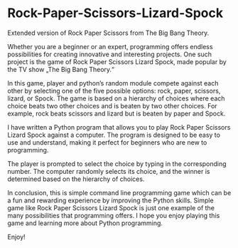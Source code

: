 # Rock-Paper-Scissors-Lizard-Spock
Extended version of Rock Paper Scissors from The Big Bang Theory.

Whether you are a beginner or an expert, programming offers endless possibilities for creating innovative and interesting projects. One such project is the game of Rock Paper Scissors Lizard Spock, made popular by the TV show „The Big Bang Theory.“

In this game, player and python’s random module compete against each other by selecting one of the five possible options: rock, paper, scissors, lizard, or Spock. The game is based on a hierarchy of choices where each choice beats two other choices and is beaten by two other choices. For example, rock beats scissors and lizard but is beaten by paper and Spock.

I have written a Python program that allows you to play Rock Paper Scissors Lizard Spock against a computer. The program is designed to be easy to use and understand, making it perfect for beginners who are new to programming.

The player is prompted to select the choice by typing in the corresponding number. The computer randomly selects its choice, and the winner is determined based on the hierarchy of choices.

In conclusion, this is simple command line programming game which can be a fun and rewarding experience by improving the Python skills. Simple game like Rock Paper Scissors Lizard Spock is just one example of the many possibilities that programming offers. I hope you enjoy playing this game and learning more about Python programming.

Enjoy!
